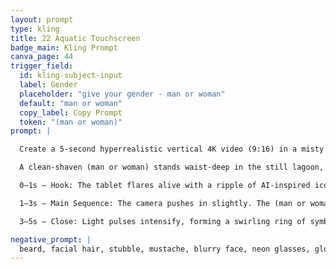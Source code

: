 ```yaml
---
layout: prompt
type: kling
title: 22 Aquatic Touchscreen
badge_main: Kling Prompt
canva_page: 44
trigger_field:
  id: kling-subject-input
  label: Gender
  placeholder: "give your gender - man or woman"
  default: "man or woman"
  copy_label: Copy Prompt
  token: "(man or woman)"
prompt: |

  Create a 5-second hyperrealistic vertical 4K video (9:16) in a misty volcanic lagoon at twilight. Indigo and deep blue tones dominate towering cliffs draped in dense tropical foliage while ambient fog curls over calm water.

  A clean-shaven (man or woman) stands waist-deep in the still lagoon, wearing a plain dark blue shirt darkened by moisture. They focus intently on an alien touchscreen tablet floating upright in front of them, its surface emitting pulses of magenta, violet, and electric cyan light that reflect across the water and fabric.

  0–1s — Hook: The tablet flares alive with a ripple of AI-inspired icons—graphs, design layouts, chat bubbles—suggesting Canva and ChatGPT awakening. Include a subtle editable text overlay reading “This is how it starts…” while keeping motion grounded and realistic.

  1–3s — Main Sequence: The camera pushes in slightly. The (man or woman) scrolls and swipes through layered holographic UI elements hovering above the tablet: product mockups, sales dashboards, message threads implying automation and passive income. Each interaction sends waves of light through the mist, animated with smooth, natural motion.

  3–5s — Close: Light pulses intensify, forming a swirling ring of symbols encircling the screen. The (man or woman)’s eyes widen subtly in understanding. Fade in a second editable overlay: “Build digital products. Let AI do the heavy lifting.” End on a sense of calm revelation.

negative_prompt: |
  beard, facial hair, stubble, mustache, blurry face, neon glasses, glowing overlays, glitch effects, cartoon lighting, pixelation, distortion, unrealistic glow, low resolution, filters, anime style, excessive sharpness, artificial reflections, plastic skin, unnatural motion blur, exaggerated unnatural smiles, jittery motion
---
```

